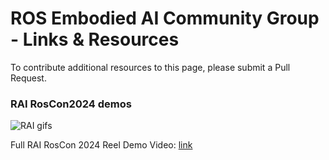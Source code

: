 # ROS Embodied AI Community Group - Links & Resources

To contribute additional resources to this page, please submit a Pull Request.

### RAI RosCon2024 demos

![RAI gifs](./gifs/rai_roscondemo2024.gif)

Full RAI RosCon 2024 Reel Demo Video: [link](https://vimeo.com/user222230448/rai-roscon24-reel)
